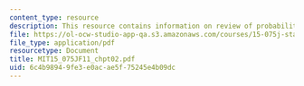 ```yaml
---
content_type: resource
description: This resource contains information on review of probability.
file: https://ol-ocw-studio-app-qa.s3.amazonaws.com/courses/15-075j-statistical-thinking-and-data-analysis-fall-2011/6c4b98949fe3e0acae5f75245e4b09dc_MIT15_075JF11_chpt02.pdf
file_type: application/pdf
resourcetype: Document
title: MIT15_075JF11_chpt02.pdf
uid: 6c4b9894-9fe3-e0ac-ae5f-75245e4b09dc
---
```

